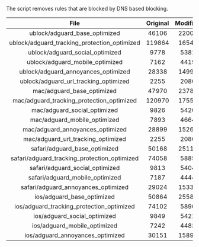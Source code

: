 The script removes rules that are blocked by DNS based blocking.


| File | Original | Modified |
|:----:|:-----:|:-----:|
| ublock/adguard_base_optimized | 46106 | 22006 |
| ublock/adguard_tracking_protection_optimized | 119864 | 16548 |
| ublock/adguard_social_optimized | 9778 | 5381 |
| ublock/adguard_mobile_optimized | 7162 | 4419 |
| ublock/adguard_annoyances_optimized | 28338 | 14996 |
| ublock/adguard_url_tracking_optimized | 2255 | 2080 |
| mac/adguard_base_optimized | 47970 | 23789 |
| mac/adguard_tracking_protection_optimized | 120970 | 17557 |
| mac/adguard_social_optimized | 9826 | 5420 |
| mac/adguard_mobile_optimized | 7893 | 4664 |
| mac/adguard_annoyances_optimized | 28899 | 15264 |
| mac/adguard_url_tracking_optimized | 2255 | 2080 |
| safari/adguard_base_optimized | 50168 | 25119 |
| safari/adguard_tracking_protection_optimized | 74058 | 5885 |
| safari/adguard_social_optimized | 9813 | 5404 |
| safari/adguard_mobile_optimized | 7187 | 4444 |
| safari/adguard_annoyances_optimized | 29024 | 15337 |
| ios/adguard_base_optimized | 50864 | 25584 |
| ios/adguard_tracking_protection_optimized | 74102 | 5890 |
| ios/adguard_social_optimized | 9849 | 5421 |
| ios/adguard_mobile_optimized | 7242 | 4483 |
| ios/adguard_annoyances_optimized | 30151 | 15896 |
